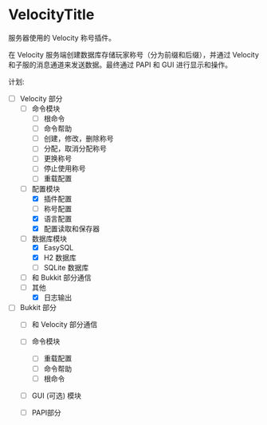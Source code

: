 # VelocityTitle

服务器使用的 Velocity 称号插件。

在 Velocity 服务端创建数据库存储玩家称号（分为前缀和后缀），并通过 Velocity 和子服的消息通道来发送数据。最终通过 PAPI 和 GUI 进行显示和操作。

计划:
* [ ] Velocity 部分
    - [ ] 命令模块
        * [ ] 根命令
        * [ ] 命令帮助
        * [ ] 创建，修改，删除称号
        * [ ] 分配，取消分配称号
        * [ ] 更换称号
        * [ ] 停止使用称号
        * [ ] 重载配置
    - [ ] 配置模块
        * [x] 插件配置
        * [ ] 称号配置
        * [x] 语言配置
        * [x] 配置读取和保存器
    - [ ] 数据库模块
        * [x] EasySQL
        * [x] H2 数据库
        * [ ] SQLite 数据库
    - [ ] 和 Bukkit 部分通信
    - [ ] 其他
        * [x] 日志输出
* [ ] Bukkit 部分
    - [ ] 和 Velocity 部分通信
    - [ ] 命令模块
        * [ ] 重载配置
        * [ ] 命令帮助
        * [ ] 根命令
    - [ ] GUI (可选) 模块
    - [ ] PAPI部分



